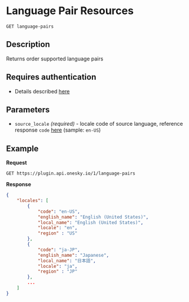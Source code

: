 # Language Pair Resources

    GET language-pairs

## Description
Returns order supported language pairs


## Requires authentication
* Details described [here](/README.md#authentication)


## Parameters
- `source_locale` _(required)_ - locale code of source language, reference response `code` [here](/endpoints/locale/GET_locales.md#Example) (sample: `en-US`)


## Example
**Request**

    GET https://plugin.api.onesky.io/1/language-pairs

**Response**
``` json
{
    "locales": [
        {
            "code": "en-US",
            "english_name": "English (United States)",
            "local_name": "English (United States)",
            "locale": "en",
            "region" : "US"
        },
        {
            "code": "ja-JP",
            "english_name": "Japanese",
            "local_name": "日本語",
            "locale": "ja",
            "region" : "JP"
        },
        ...
    ]
}
```
